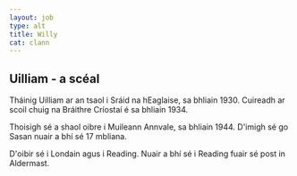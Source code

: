 ```yaml
---
layout: job
type: alt
title: Willy
cat: clann
---
```


## Uilliam - a scéal

Tháinig Uilliam ar an tsaol i Sráid na hEaglaise,
sa bhliain 1930. Cuireadh ar scoil chuig na Bráithre
Críostaí é sa bhliain 1934.

Thoisigh sé a shaol oibre i Muileann Annvale, sa bhliain 1944.
D'imigh sé go Sasan nuair a bhí sé 17 mbliana.

D'oibir sé i Londain agus i Reading. Nuair a bhí sé i
Reading fuair sé post in Aldermast.


